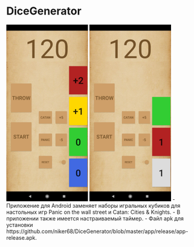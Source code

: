 # DiceGenerator
<img src="https://github.com/niker68/DiceGenerator/blob/master/media/Screenshot_2021-04-14-16-34-38-685_com.dicegenerator.jpg" width="216" height="468" />
<img src="https://github.com/niker68/DiceGenerator/blob/master/media/Screenshot_2021-04-14-16-34-46-997_com.dicegenerator.jpg" width="216" height="468"/>
- Приложение для Android заменяет наборы игральных кубиков для настольных игр Panic on the wall street и Catan: Cities & Knights.
- В приложении также имеется настраиваемый таймер.
- Файл apk для установки https://github.com/niker68/DiceGenerator/blob/master/app/release/app-release.apk.

